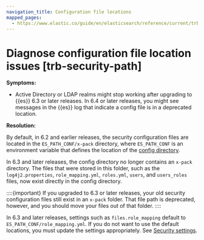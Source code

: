 ```yaml
---
navigation_title: Configuration file locations
mapped_pages:
  - https://www.elastic.co/guide/en/elasticsearch/reference/current/trb-security-path.html
---
```


# Diagnose configuration file location issues [trb-security-path]

**Symptoms:**

* Active Directory or LDAP realms might stop working after upgrading to {{es}} 6.3 or later releases. In 6.4 or later releases, you might see messages in the {{es}} log that indicate a config file is in a deprecated location.

**Resolution:**

By default, in 6.2 and earlier releases, the security configuration files are located in the `ES_PATH_CONF/x-pack` directory, where `ES_PATH_CONF` is an environment variable that defines the location of the [config directory](../../../deploy-manage/deploy/self-managed/configure-elasticsearch.md#config-files-location).

In 6.3 and later releases, the config directory no longer contains an `x-pack` directory. The files that were stored in this folder, such as the `log4j2.properties`, `role_mapping.yml`, `roles.yml`, `users`, and `users_roles` files, now exist directly in the config directory.

::::{important}
If you upgraded to 6.3 or later releases, your old security configuration files still exist in an `x-pack` folder. That file path is deprecated, however, and you should move your files out of that folder.
::::


In 6.3 and later releases, settings such as `files.role_mapping` default to `ES_PATH_CONF/role_mapping.yml`. If you do not want to use the default locations, you must update the settings appropriately. See [Security settings](../../../deploy-manage/deploy/self-managed/configure-elasticsearch.md).

